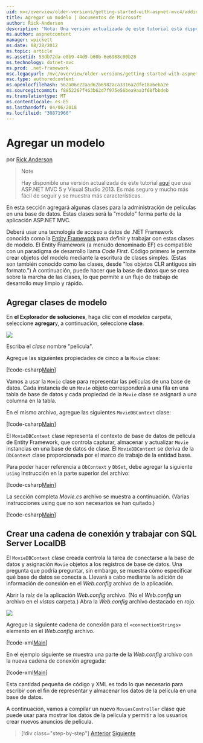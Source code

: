 ```yaml
---
uid: mvc/overview/older-versions/getting-started-with-aspnet-mvc4/adding-a-model
title: Agregar un modelo | Documentos de Microsoft
author: Rick-Anderson
description: 'Nota: Una versión actualizada de este tutorial está disponible aquí que usa ASP.NET MVC 5 y Visual Studio 2013. Es más seguro y mucho más fácil de seguir y demostraciones...'
ms.author: aspnetcontent
manager: wpickett
ms.date: 08/28/2012
ms.topic: article
ms.assetid: 53db72da-e0b9-44d9-b60b-6e6988c00b28
ms.technology: dotnet-mvc
ms.prod: .net-framework
msc.legacyurl: /mvc/overview/older-versions/getting-started-with-aspnet-mvc4/adding-a-model
msc.type: authoredcontent
ms.openlocfilehash: 562a06e22aad62b6982aca3316a2dfe18a6eba2e
ms.sourcegitcommit: f8852267f463b62d7f975e56bea9aa3f68fbbdeb
ms.translationtype: MT
ms.contentlocale: es-ES
ms.lasthandoff: 04/06/2018
ms.locfileid: "30871966"
---
```

<a name="adding-a-model"></a>Agregar un modelo
====================
por [Rick Anderson](https://github.com/Rick-Anderson)

> > [!NOTE]
> > Hay disponible una versión actualizada de este tutorial [aquí](../../getting-started/introduction/getting-started.md) que usa ASP.NET MVC 5 y Visual Studio 2013. Es más seguro y mucho más fácil de seguir y se muestra más características.


En esta sección agregará algunas clases para la administración de películas en una base de datos. Estas clases será la &quot;modelo&quot; forma parte de la aplicación ASP.NET MVC.

Deberá usar una tecnología de acceso a datos de .NET Framework conocida como la [Entity Framework](https://msdn.microsoft.com/library/bb399572(VS.110).aspx) para definir y trabajar con estas clases de modelo. El Entity Framework (a menudo denominado EF) es compatible con un paradigma de desarrollo llama *Code First*. Código primero le permite crear objetos del modelo mediante la escritura de clases simples. (Estas son también conocido como las clases, desde &quot;los objetos CLR antiguos sin formato.&quot;) A continuación, puede hacer que la base de datos que se crea sobre la marcha de las clases, lo que permite a un flujo de trabajo de desarrollo muy limpio y rápido.

## <a name="adding-model-classes"></a>Agregar clases de modelo

En **el Explorador de soluciones**, haga clic con el *modelos* carpeta, seleccione **agregar**y, a continuación, seleccione **clase**.

![](adding-a-model/_static/image1.png)

Escriba el *clase* nombre &quot;película&quot;.

Agregue las siguientes propiedades de cinco a la `Movie` clase:

[!code-csharp[Main](adding-a-model/samples/sample1.cs)]

Vamos a usar la `Movie` clase para representar las películas de una base de datos. Cada instancia de un `Movie` objeto corresponderá a una fila en una tabla de base de datos y cada propiedad de la `Movie` clase se asignará a una columna en la tabla.

En el mismo archivo, agregue las siguientes `MovieDBContext` clase:

[!code-csharp[Main](adding-a-model/samples/sample2.cs)]

El `MovieDBContext` clase representa el contexto de base de datos de película de Entity Framework, que controla capturar, almacenar y actualizar `Movie` instancias en una base de datos de clase. El `MovieDBContext` se deriva de la `DbContext` clase proporcionada por el marco de trabajo de la entidad base.

Para poder hacer referencia a `DbContext` y `DbSet`, debe agregar la siguiente `using` instrucción en la parte superior del archivo:

[!code-csharp[Main](adding-a-model/samples/sample3.cs)]

La sección completa *Movie.cs* archivo se muestra a continuación. (Varias instrucciones using que no son necesarios se han quitado.)

[!code-csharp[Main](adding-a-model/samples/sample4.cs)]

## <a name="creating-a-connection-string-and-working-with-sql-server-localdb"></a>Crear una cadena de conexión y trabajar con SQL Server LocalDB

El `MovieDBContext` clase creada controla la tarea de conectarse a la base de datos y asignación `Movie` objetos a los registros de base de datos. Una pregunta que podría preguntar, sin embargo, se muestra cómo especificar qué base de datos se conecta a. Llevará a cabo mediante la adición de información de conexión en el *Web.config* archivo de la aplicación.

Abrir la raíz de la aplicación *Web.config* archivo. (No el *Web.config* un archivo en el *vistas* carpeta.) Abra la *Web.config* archivo destacado en rojo.

![](adding-a-model/_static/image2.png)

Agregue la siguiente cadena de conexión para el `<connectionStrings>` elemento en el *Web.config* archivo.

[!code-xml[Main](adding-a-model/samples/sample5.xml)]

En el ejemplo siguiente se muestra una parte de la *Web.config* archivo con la nueva cadena de conexión agregada:

[!code-xml[Main](adding-a-model/samples/sample6.xml?highlight=6-9)]

Esta cantidad pequeña de código y XML es todo lo que necesario para escribir con el fin de representar y almacenar los datos de la película en una base de datos.

A continuación, vamos a compilar un nuevo `MoviesController` clase que puede usar para mostrar los datos de la película y permitir a los usuarios crear nuevos anuncios de película.

> [!div class="step-by-step"]
> [Anterior](adding-a-view.md)
> [Siguiente](accessing-your-models-data-from-a-controller.md)
